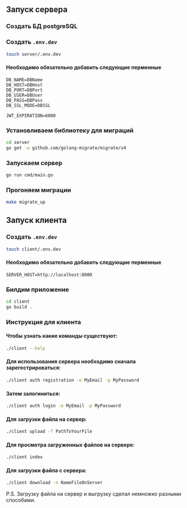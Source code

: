 ## Запуск сервера
### Создать БД postgreSQL

### Создать `.env.dev`

```bash
touch server/.env.dev
```

#### Необходимо обязательно добавить следующие перменные 
```
DB_NAME=DBName
DB_HOST=DBHost
DB_PORT=DBPort
DB_USER=DBUser
DB_PASS=DBPass
DB_SSL_MODE=DBSSL

JWT_EXPIRATION=6000
```
### Установливаем библиотеку для миграций

```bash
cd server
go get -u github.com/golang-migrate/migrate/v4
```
### Запускаем сервер
```bash
go run cmd/main.go
```

### Прогоняем миграции
```bash
make migrate_up
```

## Запуск клиента

### Создать `.env.dev`

```bash
touch client/.env.dev
```

#### Необходимо обязательно добавить следующие перменные
```
SERVER_HOST=http://localhost:8000
```
### Билдим приложение

```bash
cd client
go build .
```
### Инструкция для клиента
#### Чтобы узнать какие команды существуют:
```bash
./client --help
```

#### Для использования сервера необходимо сначала зарегестрироваться:
```bash
./client auth registration -e MyEmail -p MyPassword 
```
#### Затем залогиниться:
```bash
./client auth login -e MyEmail -p MyPassword 
```

#### Для загрузки файла на сервер:
```bash
./client upload -f PathToYourFile
```

#### Для просмотра загруженных файлов на сервере:
```bash
./client index
```

#### Для загрузки файла с сервера:
```bash
./client download -n NameFileOnServer
```
P.S. Загрузку файла на сервер и выгрузку сделал немножко разными способами.
